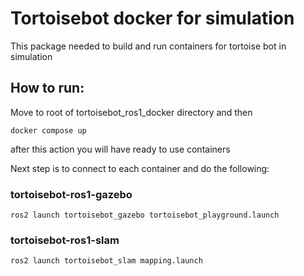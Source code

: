 
# Tortoisebot docker for simulation

This package needed to build and run containers for tortoise bot in simulation

## How to run:

Move to root of tortoisebot_ros1_docker directory and then

```
docker compose up
```

after this action you will have ready to use containers

Next step is to connect to each container and do the following:

### tortoisebot-ros1-gazebo

```
ros2 launch tortoisebot_gazebo tortoisebot_playground.launch
```

### tortoisebot-ros1-slam

```
ros2 launch tortoisebot_slam mapping.launch
```

